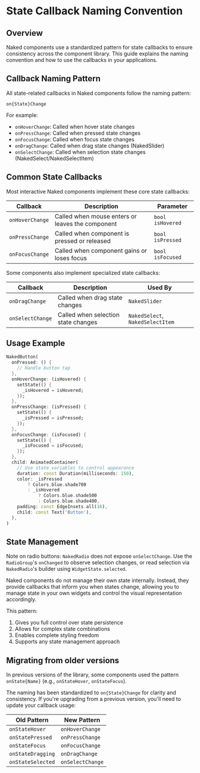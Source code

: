 # State Callback Naming Convention

## Overview

Naked components use a standardized pattern for state callbacks to ensure consistency across the component library. This guide explains the naming convention and how to use the callbacks in your applications.

## Callback Naming Pattern

All state-related callbacks in Naked components follow the naming pattern:

```
on{State}Change
```

For example:
- `onHoverChange`: Called when hover state changes
- `onPressChange`: Called when pressed state changes
- `onFocusChange`: Called when focus state changes
- `onDragChange`: Called when drag state changes (NakedSlider)
- `onSelectChange`: Called when selection state changes (NakedSelect/NakedSelectItem)

## Common State Callbacks

Most interactive Naked components implement these core state callbacks:

| Callback | Description | Parameter |
|----------|-------------|-----------|
| `onHoverChange` | Called when mouse enters or leaves the component | `bool isHovered` |
| `onPressChange` | Called when component is pressed or released | `bool isPressed` |
| `onFocusChange` | Called when component gains or loses focus | `bool isFocused` |

Some components also implement specialized state callbacks:

| Callback | Description | Used By |
|----------|-------------|---------|
| `onDragChange` | Called when drag state changes | `NakedSlider` |
| `onSelectChange` | Called when selection state changes | `NakedSelect`, `NakedSelectItem` |

## Usage Example

```dart
NakedButton(
  onPressed: () {
    // Handle button tap
  },
  onHoverChange: (isHovered) {
    setState(() {
      _isHovered = isHovered;
    });
  },
  onPressChange: (isPressed) {
    setState(() {
      _isPressed = isPressed;
    });
  },
  onFocusChange: (isFocused) {
    setState(() {
      _isFocused = isFocused;
    });
  },
  child: AnimatedContainer(
    // Use state variables to control appearance
    duration: const Duration(milliseconds: 150),
    color: _isPressed 
        ? Colors.blue.shade700 
        : _isHovered 
            ? Colors.blue.shade500 
            : Colors.blue.shade400,
    padding: const EdgeInsets.all(16),
    child: const Text('Button'),
  ),
)
```

## State Management

Note on radio buttons: `NakedRadio` does not expose `onSelectChange`. Use the `RadioGroup`'s `onChanged` to observe selection changes, or read selection via `NakedRadio`'s builder using `WidgetState.selected`.

Naked components do not manage their own state internally. Instead, they provide callbacks that inform you when states change, allowing you to manage state in your own widgets and control the visual representation accordingly.

This pattern:
1. Gives you full control over state persistence
2. Allows for complex state combinations
3. Enables complete styling freedom
4. Supports any state management approach

## Migrating from older versions

In previous versions of the library, some components used the pattern `onState{Name}` (e.g., `onStateHover`, `onStateFocus`). 

The naming has been standardized to `on{State}Change` for clarity and consistency. If you're upgrading from a previous version, you'll need to update your callback usage:

| Old Pattern | New Pattern |
|-------------|-------------|
| `onStateHover` | `onHoverChange` |
| `onStatePressed` | `onPressChange` |
| `onStateFocus` | `onFocusChange` |
| `onStateDragging` | `onDragChange` |
| `onStateSelected` | `onSelectChange` |
